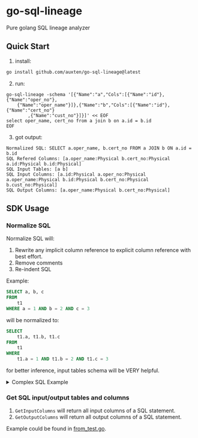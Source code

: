 # go-sql-lineage
Pure golang SQL lineage analyzer


## Quick Start

1. install:
```bash
go install github.com/auxten/go-sql-lineage@latest
```

2. run:
```shell
go-sql-lineage -schema '[{"Name":"a","Cols":[{"Name":"id"},{"Name":"oper_no"},
    {"Name":"oper_name"}]},{"Name":"b","Cols":[{"Name":"id"},{"Name":"cert_no"}
        ,{"Name":"cust_no"}]}]' << EOF
select oper_name, cert_no from a join b on a.id = b.id
EOF
```

3. got output:
```
Normalized SQL: SELECT a.oper_name, b.cert_no FROM a JOIN b ON a.id = b.id
SQL Refered Columns: [a.oper_name:Physical b.cert_no:Physical a.id:Physical b.id:Physical]
SQL Input Tables: [a b]
SQL Input Columns: [a.id:Physical a.oper_no:Physical a.oper_name:Physical b.id:Physical b.cert_no:Physical b.cust_no:Physical]
SQL Output Columns: [a.oper_name:Physical b.cert_no:Physical]
```

## SDK Usage

### Normalize SQL

Normalize SQL will:

1. Rewrite any implicit column reference to explicit column reference with best effort.
2. Remove comments
3. Re-indent SQL

Example:

```sql
SELECT a, b, c
FROM
    t1
WHERE a = 1 AND b = 2 AND c = 3
```

will be normalized to:

```sql
SELECT
	t1.a, t1.b, t1.c
FROM
	t1
WHERE
	t1.a = 1 AND t1.b = 2 AND t1.c = 3
```

for better inference, input tables schema will be VERY helpful.

<details>
  <summary>Complex SQL Example</summary>

Input example:
```sql
SELECT JOB_ID ,
       score,
       AVG(SALARY)
FROM EMPLOYEES
LEFT JOIN
  (SELECT id,
          score
   FROM Performance) AS P USING (id)
LEFT JOIN
  (SELECT MAX(MYAVG), JOB_ID
   FROM
     (SELECT JOB_ID ,
             AVG(MIN_SALARY) AS MYAVG
      FROM JOBS
      WHERE JOB_ID IN
          (SELECT JOB_ID
           FROM JOB_HISTORY
           WHERE DEPARTMENT_ID BETWEEN 50 AND 100)
      GROUP BY JOB_ID) SS) AS maxavg ON SS.JOB_ID = EMPLOYEES.JOB_ID
GROUP BY JOB_ID HAVING AVG(SALARY) <
  (SELECT MAX(MYAVG)
   FROM
     (SELECT JOB_ID ,
             AVG(MIN_SALARY) AS MYAVG
      FROM JOBS
      WHERE JOB_ID IN
          (SELECT JOB_ID
           FROM JOB_HISTORY
           WHERE DEPARTMENT_ID BETWEEN 50 AND 100)
      GROUP BY JOB_ID) SS) ;
```

Output example:
```sql
SELECT
	maxavg.job_id, p.score, avg(salary)
FROM
	employees
	LEFT JOIN (
			SELECT
				performance.id, performance.score
			FROM
				performance
		)
			AS p USING (id)
	LEFT JOIN (
			SELECT
				max(ss.myavg), ss.job_id
			FROM
				(
					SELECT
						jobs.job_id,
						avg(jobs.min_salary) AS myavg
					FROM
						jobs
					WHERE
						jobs.job_id
						IN (
								SELECT
									job_history.job_id
								FROM
									job_history
								WHERE
									job_history.department_id BETWEEN 50 AND 100
							)
					GROUP BY
						jobs.job_id
				)
					AS ss
		)
			AS maxavg ON ss.job_id = employees.job_id
GROUP BY
	maxavg.job_id
HAVING
	avg(salary)
	< (
			SELECT
				max(ss.myavg)
			FROM
				(
					SELECT
						jobs.job_id,
						avg(jobs.min_salary) AS myavg
					FROM
						jobs
					WHERE
						jobs.job_id
						IN (
								SELECT
									job_history.job_id
								FROM
									job_history
								WHERE
									job_history.department_id BETWEEN 50 AND 100
							)
					GROUP BY
						jobs.job_id
				)
					AS ss
		)
```
</details>



### Get SQL input/output tables and columns

1. `GetInputColumns` will return all input columns of a SQL statement.
1. `GetOutputColumns` will return all output columns of a SQL statement.

Example could be found in [from_test.go](lineage/from_test.go).
